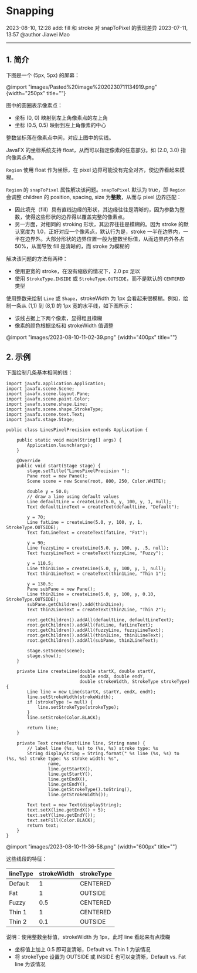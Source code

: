 # Snapping

2023-08-10, 12:28
add: fill 和 stroke 对 snapToPixel 的表现差异
2023-07-11, 13:57
@author Jiawei Mao
****
## 1. 简介

下图是一个 (5px, 5px) 的屏幕：

@import "images/Pasted%20image%2020230711134919.png" {width="250px" title=""}

图中的圆圈表示像素点：

- 坐标 (0, 0) 映射到左上角像素点的左上角
- 坐标 (0.5, 0.5) 映射到左上角像素的中心

整数坐标落在像素点中间，对应上图中的实线。

JavaFX 的坐标系统支持 float，从而可以指定像素的任意部分。如 (2.0, 3.0) 指向像素点角。

`Region` 使用 float 作为坐标，在 pixel 边界可能没有完全对齐，使边界看起来模糊。

`Region` 的 `snapToPixel` 属性解决该问题。`snapToPixel` 默认为 true，即 `Region` 会调整 children 的 position, spacing, size 为**整数**，从而与 pixel 边界匹配：

- 因此填充（fill）具有直线边缘的形状，其边缘往往是清晰的，因为参数为整数，使得这些形状的边界得以覆盖完整的像素点。
- 另一方面，对相同的 stroking 形状，其边界往往是模糊的。因为 stroke 的默认宽度为 1.0，正好对应一个像素点，默认行为是，stroke 一半在边界内，一半在边界外。大部分形状的边界位置一般为整数坐标值，从而边界内外各占 50%，从而导致 fill 是清晰的，而 stroke 为模糊的

解决该问题的方法有两种：
- 使用更宽的 stroke，在没有缩放的情况下，2.0 px 足以
- 使用 `StrokeType.INSIDE` 或 `StrokeType.OUTSIDE`，而不是默认的 `CENTERED` 类型


使用整数来绘制 `Line` 或 `Shape`，strokeWidth 为 1px 会看起来很模糊。例如，绘制一条从 (1,1) 到 (8,1) 的 1px 宽的水平线，如下图所示：

- 该线占据上下两个像素，显得粗且模糊
- 像素的颜色根据坐标和 strokeWidth 值调整

@import "images/2023-08-10-11-02-39.png" {width="400px" title=""}

## 2. 示例

下面绘制几条基本相同的线：

```java{.line-numbers}
import javafx.application.Application;
import javafx.scene.Scene;
import javafx.scene.layout.Pane;
import javafx.scene.paint.Color;
import javafx.scene.shape.Line;
import javafx.scene.shape.StrokeType;
import javafx.scene.text.Text;
import javafx.stage.Stage;

public class LinesPixelPrecision extends Application {

    public static void main(String[] args) {
        Application.launch(args);
    }

    @Override
    public void start(Stage stage) {
        stage.setTitle("LinesPixelPrecision ");
        Pane root = new Pane();
        Scene scene = new Scene(root, 800, 250, Color.WHITE);

        double y = 50.0;
        // draw a line using default values
        Line defaultLine = createLine(5.0, y, 100, y, 1, null);
        Text defaultLineText = createText(defaultLine, "Default");

        y = 70;
        Line fatLine = createLine(5.0, y, 100, y, 1, StrokeType.OUTSIDE);
        Text fatLineText = createText(fatLine, "Fat");

        y = 90;
        Line fuzzyLine = createLine(5.0, y, 100, y, .5, null);
        Text fuzzyLineText = createText(fuzzyLine, "Fuzzy");

        y = 110.5;
        Line thin1Line = createLine(5.0, y, 100, y, 1, null);
        Text thin1LineText = createText(thin1Line, "Thin 1");

        y = 130.5;
        Pane subPane = new Pane();
        Line thin2Line = createLine(5.0, y, 100, y, 0.10, StrokeType.OUTSIDE);
        subPane.getChildren().add(thin2Line);
        Text thin2LineText = createText(thin2Line, "Thin 2");

        root.getChildren().addAll(defaultLine, defaultLineText);
        root.getChildren().addAll(fatLine, fatLineText);
        root.getChildren().addAll(fuzzyLine, fuzzyLineText);
        root.getChildren().addAll(thin1Line, thin1LineText);
        root.getChildren().addAll(subPane, thin2LineText);

        stage.setScene(scene);
        stage.show();
    }

    private Line createLine(double startX, double startY,
                            double endX, double endY,
                            double strokeWidth, StrokeType strokeType) {
        Line line = new Line(startX, startY, endX, endY);
        line.setStrokeWidth(strokeWidth);
        if (strokeType != null) {
            line.setStrokeType(strokeType);
        }
        line.setStroke(Color.BLACK);

        return line;
    }

    private Text createText(Line line, String name) {
        // label line (%s, %s) to (%s, %s) stroke type: %s
        String displayString = String.format(" %s line (%s, %s) to (%s, %s) stroke type: %s stroke width: %s",
                name,
                line.getStartX(),
                line.getStartY(),
                line.getEndX(),
                line.getEndY(),
                line.getStrokeType().toString(),
                line.getStrokeWidth());

        Text text = new Text(displayString);
        text.setX(line.getEndX() + 5);
        text.setY(line.getEndY());
        text.setFill(Color.BLACK);
        return text;
    }
}
```

@import "images/2023-08-10-11-36-58.png" {width="600px" title=""}

这些线段的特征：

|lineType|strokeWidth|strokeType|
|---|---|---|
|Default|1|CENTERED|
|Fat|1|OUTSIDE|
|Fuzzy|0.5|CENTERED|
|Thin 1|1|CENTERED|
|Thin 2|0.1|OUTSIDE|

说明：使用整数坐标值，strokeWidth 为 1px，此时 line 看起来有点模糊

- 坐标值上加上 0.5 即可变清晰，Default vs. Thin 1 为该情况
- 将 strokeType 设置为 OUTSIDE 或 INSIDE 也可以变清晰，Default vs. Fat line 为该情况
